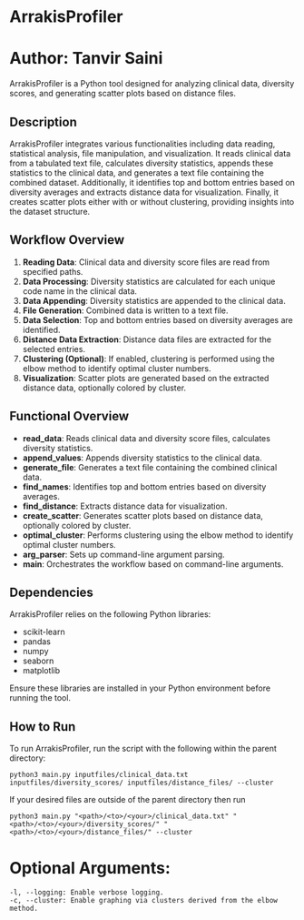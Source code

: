 # ArrakisProfiler
# Author: Tanvir Saini

ArrakisProfiler is a Python tool designed for analyzing clinical data, diversity scores, and generating scatter plots based on distance files.

## Description

ArrakisProfiler integrates various functionalities including data reading, statistical analysis, file manipulation, and visualization. It reads clinical data from a tabulated text file, calculates diversity statistics, appends these statistics to the clinical data, and generates a text file containing the combined dataset. Additionally, it identifies top and bottom entries based on diversity averages and extracts distance data for visualization. Finally, it creates scatter plots either with or without clustering, providing insights into the dataset structure.

## Workflow Overview

1. **Reading Data**: Clinical data and diversity score files are read from specified paths.
2. **Data Processing**: Diversity statistics are calculated for each unique code name in the clinical data.
3. **Data Appending**: Diversity statistics are appended to the clinical data.
4. **File Generation**: Combined data is written to a text file.
5. **Data Selection**: Top and bottom entries based on diversity averages are identified.
6. **Distance Data Extraction**: Distance data files are extracted for the selected entries.
7. **Clustering (Optional)**: If enabled, clustering is performed using the elbow method to identify optimal cluster numbers.
8. **Visualization**: Scatter plots are generated based on the extracted distance data, optionally colored by cluster.

## Functional Overview

- **read_data**: Reads clinical data and diversity score files, calculates diversity statistics.
- **append_values**: Appends diversity statistics to the clinical data.
- **generate_file**: Generates a text file containing the combined clinical data.
- **find_names**: Identifies top and bottom entries based on diversity averages.
- **find_distance**: Extracts distance data for visualization.
- **create_scatter**: Generates scatter plots based on distance data, optionally colored by cluster.
- **optimal_cluster**: Performs clustering using the elbow method to identify optimal cluster numbers.
- **arg_parser**: Sets up command-line argument parsing.
- **main**: Orchestrates the workflow based on command-line arguments.

## Dependencies

ArrakisProfiler relies on the following Python libraries:

- scikit-learn
- pandas
- numpy
- seaborn
- matplotlib

Ensure these libraries are installed in your Python environment before running the tool.

## How to Run

To run ArrakisProfiler, run the script with the following within the parent directory:

```python3 main.py inputfiles/clinical_data.txt inputfiles/diversity_scores/ inputfiles/distance_files/ --cluster```

If your desired files are outside of the parent directory then run
```
python3 main.py "<path>/<to>/<your>/clinical_data.txt" "<path>/<to>/<your>/diversity_scores/" "<path>/<to>/<your>/distance_files/" --cluster
```

# Optional Arguments:
```
-l, --logging: Enable verbose logging.
-c, --cluster: Enable graphing via clusters derived from the elbow method.
```
